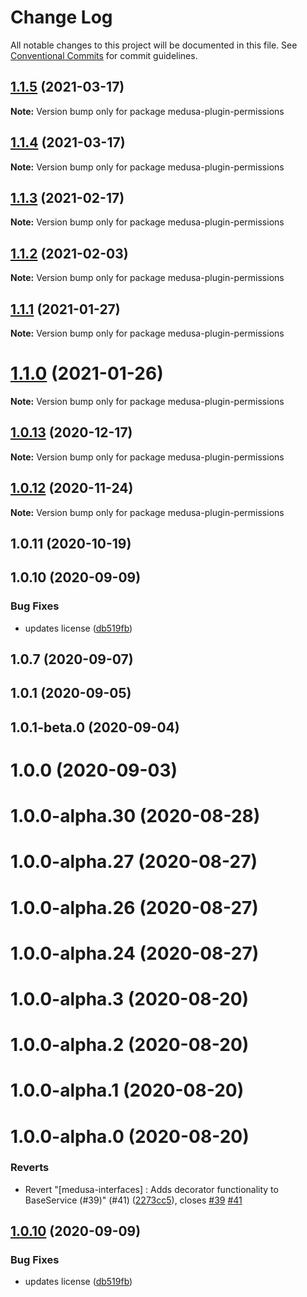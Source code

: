# Change Log

All notable changes to this project will be documented in this file.
See [Conventional Commits](https://conventionalcommits.org) for commit guidelines.

## [1.1.5](https://github.com/medusajs/medusa/compare/medusa-plugin-permissions@1.1.3...medusa-plugin-permissions@1.1.5) (2021-03-17)

**Note:** Version bump only for package medusa-plugin-permissions





## [1.1.4](https://github.com/medusajs/medusa/compare/medusa-plugin-permissions@1.1.3...medusa-plugin-permissions@1.1.4) (2021-03-17)

**Note:** Version bump only for package medusa-plugin-permissions





## [1.1.3](https://github.com/medusajs/medusa/compare/medusa-plugin-permissions@1.1.2...medusa-plugin-permissions@1.1.3) (2021-02-17)

**Note:** Version bump only for package medusa-plugin-permissions





## [1.1.2](https://github.com/medusajs/medusa/compare/medusa-plugin-permissions@1.1.1...medusa-plugin-permissions@1.1.2) (2021-02-03)

**Note:** Version bump only for package medusa-plugin-permissions





## [1.1.1](https://github.com/medusajs/medusa/compare/medusa-plugin-permissions@1.1.0...medusa-plugin-permissions@1.1.1) (2021-01-27)

**Note:** Version bump only for package medusa-plugin-permissions





# [1.1.0](https://github.com/medusajs/medusa/compare/medusa-plugin-permissions@1.0.13...medusa-plugin-permissions@1.1.0) (2021-01-26)

**Note:** Version bump only for package medusa-plugin-permissions





## [1.0.13](https://github.com/medusajs/medusa/compare/medusa-plugin-permissions@1.0.12...medusa-plugin-permissions@1.0.13) (2020-12-17)

**Note:** Version bump only for package medusa-plugin-permissions





## [1.0.12](https://github.com/medusajs/medusa/compare/medusa-plugin-permissions@1.0.11...medusa-plugin-permissions@1.0.12) (2020-11-24)

**Note:** Version bump only for package medusa-plugin-permissions





## 1.0.11 (2020-10-19)



## 1.0.10 (2020-09-09)


### Bug Fixes

* updates license ([db519fb](https://github.com/medusajs/medusa/commit/db519fbaa6f8ad02c19cbecba5d4f28ba1ee81aa))



## 1.0.7 (2020-09-07)



## 1.0.1 (2020-09-05)



## 1.0.1-beta.0 (2020-09-04)



# 1.0.0 (2020-09-03)



# 1.0.0-alpha.30 (2020-08-28)



# 1.0.0-alpha.27 (2020-08-27)



# 1.0.0-alpha.26 (2020-08-27)



# 1.0.0-alpha.24 (2020-08-27)



# 1.0.0-alpha.3 (2020-08-20)



# 1.0.0-alpha.2 (2020-08-20)



# 1.0.0-alpha.1 (2020-08-20)



# 1.0.0-alpha.0 (2020-08-20)


### Reverts

* Revert "[medusa-interfaces] : Adds decorator functionality to BaseService (#39)" (#41) ([2273cc5](https://github.com/medusajs/medusa/commit/2273cc519ad4d6ae16157173aba3955d16745e1d)), closes [#39](https://github.com/medusajs/medusa/issues/39) [#41](https://github.com/medusajs/medusa/issues/41)





## [1.0.10](https://github.com/medusajs/medusa/compare/v1.0.9...v1.0.10) (2020-09-09)


### Bug Fixes

* updates license ([db519fb](https://github.com/medusajs/medusa/commit/db519fbaa6f8ad02c19cbecba5d4f28ba1ee81aa))
